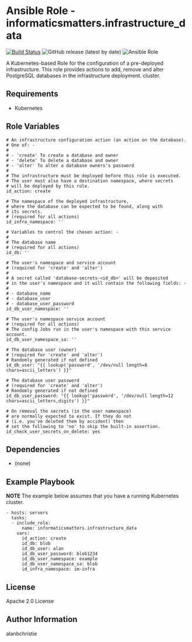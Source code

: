 Ansible Role - informaticsmatters.infrastructure_data
=====================================================

[![Build Status](https://travis-ci.com/InformaticsMatters/ansible-role-infrastructure-data.svg?branch=master)](https://travis-ci.com/InformaticsMatters/ansible-role-infrastructure-data)
![GitHub release (latest by date)](https://img.shields.io/github/v/release/informaticsmatters/ansible-role-infrastructure-data)
![Ansible Role](https://img.shields.io/ansible/role/45912)

A Kubernetes-based Role for the configuration of a pre-deployed infrastructure.
This role provides actions to add, remove and alter PostgreSQL databases
in the infrastructure deployment.
cluster.

Requirements
------------

-   Kubernetes

Role Variables
--------------

    # An infrastructure configuration action (an action on the database).
    # One of: -
    #
    # - 'create' To create a database and owner
    # - 'delete' To delete a database and owner
    # - 'alter' To alter a database owners's password
    #
    # The infrastructure must be deployed before this role is executed.
    # The user must also have a destination namespace, where secrets
    # will be deployed by this role.
    id_action: create
    
    # The namespace of the deployed infrastructure,
    # where the database can be expected to be found, along with
    # its secrets.
    # (required for all actions)
    id_infra_namespace: ''
    
    # Variables to control the chosen action: -
    #
    # The database name
    # (required for all actions)
    id_db: ''
    
    # The user's namespace and service account
    # (required for 'create' and 'alter')
    #
    # A secret called 'database-secrets-<id_db>' will be deposited
    # in the user's namespace and it will contain the following fields: -
    #
    # - database_name
    # - database_user
    # - database_user_password
    id_db_user_namespace: ''
    
    # The user's namespace service account
    # (required for all actions)
    # The config Jobs run in the user's namespace with this service account.
    id_db_user_namespace_sa: ''
    
    # The database user (owner)
    # (required for 'create' and 'alter')
    # Randomly generated if not defined
    id_db_user: "{{ lookup('password', '/dev/null length=8 chars=ascii_letters') }}"
    
    # The database user password
    # (required for 'create' and 'alter')
    # Randomly generated if not defined
    id_db_user_password: "{{ lookup('password', '/dev/null length=12 chars=ascii_letters,digits') }}"

    # On removal the secrets (in the user namespace)
    # are normally expected to exist. If they do not
    # (i.e. you've deleted them by accident) then
    # set the following to 'no' to skip the built-in assertion.
    id_check_user_secrets_on_delete: yes
    
Dependencies
------------

-   (none)

Example Playbook
----------------

**NOTE** The example below assumes that you have a running Kubernetes
cluster.

    - hosts: servers
      tasks:
      - include_role:
          name: informaticsmatters.infrastructure_data
        vars:
          id_action: create
          id_db: blob
          id_db_user: alan
          id_db_user_password: blob1234
          id_db_user_namespace: example
          id_db_user_namespace_sa: blob
          id_infra_namespace: im-infra

License
-------

Apache 2.0 License

Author Information
------------------

alanbchristie

